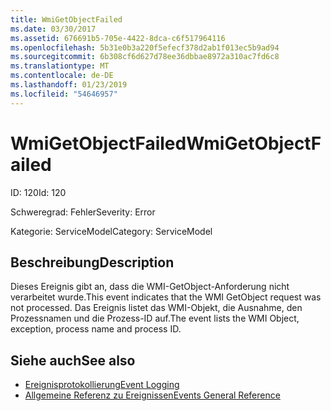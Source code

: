 ```yaml
---
title: WmiGetObjectFailed
ms.date: 03/30/2017
ms.assetid: 676691b5-705e-4422-8dca-c6f517964116
ms.openlocfilehash: 5b31e0b3a220f5efecf378d2ab1f013ec5b9ad94
ms.sourcegitcommit: 6b308cf6d627d78ee36dbbae8972a310ac7fd6c8
ms.translationtype: MT
ms.contentlocale: de-DE
ms.lasthandoff: 01/23/2019
ms.locfileid: "54646957"
---
```

# <a name="wmigetobjectfailed"></a><span data-ttu-id="bb9e4-102">WmiGetObjectFailed</span><span class="sxs-lookup"><span data-stu-id="bb9e4-102">WmiGetObjectFailed</span></span>
<span data-ttu-id="bb9e4-103">ID: 120</span><span class="sxs-lookup"><span data-stu-id="bb9e4-103">Id: 120</span></span>  
  
 <span data-ttu-id="bb9e4-104">Schweregrad: Fehler</span><span class="sxs-lookup"><span data-stu-id="bb9e4-104">Severity: Error</span></span>  
  
 <span data-ttu-id="bb9e4-105">Kategorie: ServiceModel</span><span class="sxs-lookup"><span data-stu-id="bb9e4-105">Category: ServiceModel</span></span>  
  
## <a name="description"></a><span data-ttu-id="bb9e4-106">Beschreibung</span><span class="sxs-lookup"><span data-stu-id="bb9e4-106">Description</span></span>  
 <span data-ttu-id="bb9e4-107">Dieses Ereignis gibt an, dass die WMI-GetObject-Anforderung nicht verarbeitet wurde.</span><span class="sxs-lookup"><span data-stu-id="bb9e4-107">This event indicates that the WMI GetObject request was not processed.</span></span> <span data-ttu-id="bb9e4-108">Das Ereignis listet das WMI-Objekt, die Ausnahme, den Prozessnamen und die Prozess-ID auf.</span><span class="sxs-lookup"><span data-stu-id="bb9e4-108">The event lists the WMI Object, exception, process name and process ID.</span></span>  
  
## <a name="see-also"></a><span data-ttu-id="bb9e4-109">Siehe auch</span><span class="sxs-lookup"><span data-stu-id="bb9e4-109">See also</span></span>
- [<span data-ttu-id="bb9e4-110">Ereignisprotokollierung</span><span class="sxs-lookup"><span data-stu-id="bb9e4-110">Event Logging</span></span>](../../../../../docs/framework/wcf/diagnostics/event-logging/index.md)
- [<span data-ttu-id="bb9e4-111">Allgemeine Referenz zu Ereignissen</span><span class="sxs-lookup"><span data-stu-id="bb9e4-111">Events General Reference</span></span>](../../../../../docs/framework/wcf/diagnostics/event-logging/events-general-reference.md)
